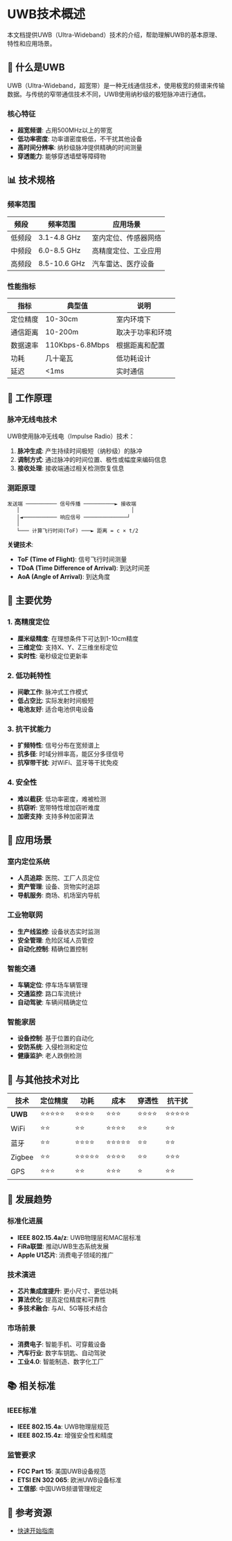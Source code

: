 # UWB技术概述

本文档提供UWB（Ultra-Wideband）技术的介绍，帮助理解UWB的基本原理、特性和应用场景。

## 🌟 什么是UWB

UWB（Ultra-Wideband，超宽带）是一种无线通信技术，使用极宽的频谱来传输数据。与传统的窄带通信技术不同，UWB使用纳秒级的极短脉冲进行通信。

### 核心特征

- **超宽频谱**: 占用500MHz以上的带宽
- **低功率密度**: 功率谱密度极低，不干扰其他设备
- **高时间分辨率**: 纳秒级脉冲提供精确的时间测量
- **穿透能力**: 能够穿透墙壁等障碍物

## 📊 技术规格

### 频率范围

| 频段 | 频率范围 | 应用场景 |
|------|----------|----------|
| 低频段 | 3.1-4.8 GHz | 室内定位、传感器网络 |
| 中频段 | 6.0-8.5 GHz | 高精度定位、工业应用 |
| 高频段 | 8.5-10.6 GHz | 汽车雷达、医疗设备 |

### 性能指标

| 指标 | 典型值 | 说明 |
|------|--------|------|
| 定位精度 | 10-30cm | 室内环境下 |
| 通信距离 | 10-200m | 取决于功率和环境 |
| 数据速率 | 110Kbps-6.8Mbps | 根据距离和配置 |
| 功耗 | 几十毫瓦 | 低功耗设计 |
| 延迟 | <1ms | 实时通信 |

## 🔧 工作原理

### 脉冲无线电技术

UWB使用脉冲无线电（Impulse Radio）技术：

1. **脉冲生成**: 产生持续时间极短（纳秒级）的脉冲
2. **调制方式**: 通过脉冲的时间位置、极性或幅度来编码信息
3. **接收处理**: 接收端通过相关检测恢复信息

### 测距原理

```
发送端 ────────── 信号传播 ──────────► 接收端
   │                                    │
   │◄─────────── 响应信号 ──────────────┘
   │                                    
   └─── 计算飞行时间(ToF) ───► 距离 = c × t/2
```

**关键技术**:
- **ToF (Time of Flight)**: 信号飞行时间测量
- **TDoA (Time Difference of Arrival)**: 到达时间差
- **AoA (Angle of Arrival)**: 到达角度

## 🎯 主要优势

### 1. 高精度定位
- **厘米级精度**: 在理想条件下可达到1-10cm精度
- **三维定位**: 支持X、Y、Z三维坐标定位
- **实时性**: 毫秒级定位更新率

### 2. 低功耗特性
- **间歇工作**: 脉冲式工作模式
- **低占空比**: 实际发射时间极短
- **电池友好**: 适合电池供电设备

### 3. 抗干扰能力
- **扩频特性**: 信号分布在宽频谱上
- **抗多径**: 时域分辨率高，能区分多径信号
- **抗窄带干扰**: 对WiFi、蓝牙等干扰免疫

### 4. 安全性
- **难以截获**: 低功率密度，难被检测
- **抗窃听**: 宽带特性增加窃听难度
- **加密支持**: 支持多种加密算法

## 🏢 应用场景

### 室内定位系统
- **人员追踪**: 医院、工厂人员定位
- **资产管理**: 设备、货物实时追踪
- **导航服务**: 商场、机场室内导航

### 工业物联网
- **生产线监控**: 设备状态实时监测
- **安全管理**: 危险区域人员管控
- **自动化控制**: 精确位置控制

### 智能交通
- **车辆定位**: 停车场车辆管理
- **交通监控**: 路口车流统计
- **自动驾驶**: 车辆间精确定位

### 智能家居
- **设备控制**: 基于位置的自动化
- **安防系统**: 入侵检测和定位
- **健康监护**: 老人跌倒检测

## 🔄 与其他技术对比

| 技术 | 定位精度 | 功耗 | 成本 | 穿透性 | 抗干扰 |
|------|----------|------|------|--------|--------|
| **UWB** | ⭐⭐⭐⭐⭐ | ⭐⭐⭐⭐ | ⭐⭐⭐ | ⭐⭐⭐⭐ | ⭐⭐⭐⭐⭐ |
| WiFi | ⭐⭐ | ⭐⭐ | ⭐⭐⭐⭐ | ⭐⭐ | ⭐⭐ |
| 蓝牙 | ⭐⭐ | ⭐⭐⭐⭐ | ⭐⭐⭐⭐⭐ | ⭐⭐ | ⭐⭐ |
| Zigbee | ⭐⭐ | ⭐⭐⭐⭐⭐ | ⭐⭐⭐⭐ | ⭐⭐ | ⭐⭐⭐ |
| GPS | ⭐⭐⭐ | ⭐⭐ | ⭐⭐⭐ | ⭐ | ⭐⭐ |

## 🚀 发展趋势

### 标准化进展
- **IEEE 802.15.4a/z**: UWB物理层和MAC层标准
- **FiRa联盟**: 推动UWB生态系统发展
- **Apple U1芯片**: 消费电子领域的推广

### 技术演进
- **芯片集成度提升**: 更小尺寸、更低功耗
- **算法优化**: 提高定位精度和可靠性
- **多技术融合**: 与AI、5G等技术结合

### 市场前景
- **消费电子**: 智能手机、可穿戴设备
- **汽车行业**: 数字车钥匙、自动驾驶
- **工业4.0**: 智能制造、数字化工厂

## 📚 相关标准

### IEEE标准
- **IEEE 802.15.4a**: UWB物理层规范
- **IEEE 802.15.4z**: 增强安全性和精度

### 监管要求
- **FCC Part 15**: 美国UWB设备规范
- **ETSI EN 302 065**: 欧洲UWB设备标准
- **工信部**: 中国UWB频谱管理规定

## 🔗 参考资源

- [快速开始指南](quick-start.md)